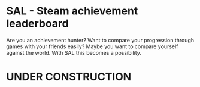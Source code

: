 # SAL - Steam achievement leaderboard

Are you an achievement hunter? Want to compare your progression through games with your friends easily? Maybe you want to compare yourself against the world. With SAL this becomes a possibility. 


# UNDER CONSTRUCTION

